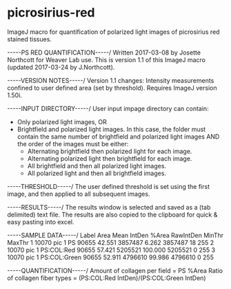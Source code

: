 # picrosirius-red
ImageJ macro for quantification of polarized light images of picrosirius red stained tissues.

-----PS RED QUANTIFICATION-----/
Written 2017-03-08 by Josette Northcott for Weaver Lab use.
This is version 1.1 of this ImageJ macro (updated 2017-03-24 by J.Northcott).

-----VERSION NOTES-----/
Version 1.1 changes: Intensity measurements confined to user defined area (set by threshold).
Requires ImageJ version 1.50i.

-----INPUT DIRECTORY-----/
User input impage directory can contain:
- Only  polarized light images, OR
- Brightfield and polarized light images. In this case, the folder must contain the same number of brightfield and polarized light images
AND the order of the images must be either:
	- Alternating brightfield then polarized light for each image.
	- Alternating polarized light then brightfield for each image.
	- All brightfield and then all polarized light images.
	- All polarized light and then all brightfield images. 

-----THRESHOLD-----/
The user defined threshold is set using the first image, and then applied to all subsequent images.

-----RESULTS-----/
The results window is selected and saved as a (tab delimited) text file.
The results are also copied to the clipboard for quick & easy pasting into excel.

-----SAMPLE DATA-----/
 	Label  				Area	Mean  	IntDen	%Area 	RawIntDen	MinThr	MaxThr
1	10070 pic 1 PS 			90655	42.551	3857487	6.262 	3857487		18    	255
2	10070 pic 1 PS:COL:Red		90655	57.421	5205521	100.000	5205521		0     	255
3	10070 pic 1 PS:COL:Green	90655	52.911	4796610	99.986	4796610		0     	255

-----QUANTIFICATION-----/
Amount of collagen per field = PS %Area
Ratio of collagen fiber types = (PS:COL:Red IntDen)/(PS:COL:Green IntDen)
